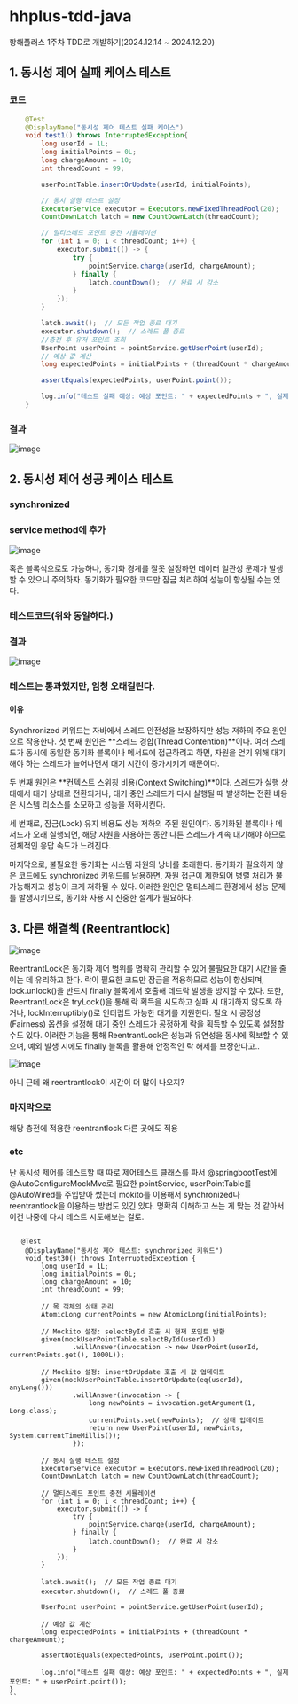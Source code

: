 # hhplus-tdd-java
항해플러스 1주차 TDD로 개발하기(2024.12.14 ~ 2024.12.20)
## 1. 동시성 제어 실패 케이스 테스트
### 코드


```Java
    @Test
    @DisplayName("동시성 제어 테스트 실패 케이스")
    void test1() throws InterruptedException{
        long userId = 1L;
        long initialPoints = 0L;
        long chargeAmount = 10;
        int threadCount = 99;

        userPointTable.insertOrUpdate(userId, initialPoints);

        // 동시 실행 테스트 설정
        ExecutorService executor = Executors.newFixedThreadPool(20);
        CountDownLatch latch = new CountDownLatch(threadCount);

        // 멀티스레드 포인트 충전 시뮬레이션
        for (int i = 0; i < threadCount; i++) {
            executor.submit(() -> {
                try {
                    pointService.charge(userId, chargeAmount);
                } finally {
                    latch.countDown();  // 완료 시 감소
                }
            });
        }

        latch.await();  // 모든 작업 종료 대기
        executor.shutdown();  // 스레드 풀 종료
        //충전 후 유저 포인트 조회
        UserPoint userPoint = pointService.getUserPoint(userId);
        // 예상 값 계산
        long expectedPoints = initialPoints + (threadCount * chargeAmount);

        assertEquals(expectedPoints, userPoint.point());

        log.info("테스트 실패 예상: 예상 포인트: " + expectedPoints + ", 실제 포인트: " + userPoint.point());
    }
```

### 결과
![image](https://github.com/user-attachments/assets/39a27046-4c63-4d76-8993-c167530f7549)

## 2. 동시성 제어 성공 케이스 테스트
### synchronized
### service method에 추가
![image](https://github.com/user-attachments/assets/cf314338-88f9-4d16-94ec-cd2f4bf18532)

혹은
블록식으로도 가능하나, 동기화 경계를 잘못 설정하면 데이터 일관성 문제가 발생할 수 있으니 주의하자.
동기화가 필요한 코드만 잠금 처리하여 성능이 향상될 수는 있다.
### 테스트코드(위와 동일하다.)
### 결과
![image](https://github.com/user-attachments/assets/f36ed4e3-864e-44dd-a7d3-9c6309225e65)

### 테스트는 통과했지만, 엄청 오래걸린다.

#### 이유

Synchronized 키워드는 자바에서 스레드 안전성을 보장하지만 성능 저하의 주요 원인으로 작용한다. 첫 번째 원인은 **스레드 경합(Thread Contention)**이다. 여러 스레드가 동시에 동일한 동기화 블록이나 메서드에 접근하려고 하면, 자원을 얻기 위해 대기해야 하는 스레드가 늘어나면서 대기 시간이 증가시키기 때문이다.

두 번째 원인은 **컨텍스트 스위칭 비용(Context Switching)**이다. 스레드가 실행 상태에서 대기 상태로 전환되거나, 대기 중인 스레드가 다시 실행될 때 발생하는 전환 비용은 시스템 리소스를 소모하고 성능을 저하시킨다.

세 번째로, 잠금(Lock) 유지 비용도 성능 저하의 주된 원인이다. 동기화된 블록이나 메서드가 오래 실행되면, 해당 자원을 사용하는 동안 다른 스레드가 계속 대기해야 하므로 전체적인 응답 속도가 느려진다.

마지막으로, 불필요한 동기화는 시스템 자원의 낭비를 초래한다. 동기화가 필요하지 않은 코드에도 synchronized 키워드를 남용하면, 자원 접근이 제한되어 병렬 처리가 불가능해지고 성능이 크게 저하될 수 있다. 이러한 원인은 멀티스레드 환경에서 성능 문제를 발생시키므로, 동기화 사용 시 신중한 설계가 필요하다.

## 3. 다른 해결책 (Reentrantlock)
![image](https://github.com/user-attachments/assets/ddbddb20-f475-4962-9eef-061b3a66bf71)

ReentrantLock은 동기화 제어 범위를 명확히 관리할 수 있어 불필요한 대기 시간을 줄이는 데 유리하고 한다. 락이 필요한 코드만 잠금을 적용하므로 성능이 향상되며, lock.unlock()을 반드시 finally 블록에서 호출해 데드락 발생을 방지할 수 있다. 또한, ReentrantLock은 tryLock()을 통해 락 획득을 시도하고 실패 시 대기하지 않도록 하거나, lockInterruptibly()로 인터럽트 가능한 대기를 지원한다. 필요 시 공정성(Fairness) 옵션을 설정해 대기 중인 스레드가 공정하게 락을 획득할 수 있도록 설정할 수도 있다. 이러한 기능을 통해 ReentrantLock은 성능과 유연성을 동시에 확보할 수 있으며, 예외 발생 시에도 finally 블록을 활용해 안정적인 락 해제를 보장한다고..

![image](https://github.com/user-attachments/assets/d13667d5-494a-47af-9d55-cd53ebb49f17)

아니 근데 왜 reentrantlock이 시간이 더 많이 나오지?

### 마지막으로
해당 충전에 적용한 reentrantlock 다른 곳에도 적용

### etc
난 동시성 제어를 테스트할 때 따로 제어테스트 클래스를 파서
@springbootTest에 @AutoConfigureMockMvc로 필요한 pointService, userPointTable를 @AutoWired를 주입받아 썼는데
mokito를 이용해서 synchronized나 reentrantlock을 이용하는 방법도 있긴 있다.
명확히 이해하고 쓰는 게 맞는 것 같아서 이건 나중에 다시 테스트 시도해보는 걸로.


```

   @Test
    @DisplayName("동시성 제어 테스트: synchronized 키워드")
    void test30() throws InterruptedException {
        long userId = 1L;
        long initialPoints = 0L;
        long chargeAmount = 10;
        int threadCount = 99;

        // 목 객체의 상태 관리
        AtomicLong currentPoints = new AtomicLong(initialPoints);

        // Mockito 설정: selectById 호출 시 현재 포인트 반환
        given(mockUserPointTable.selectById(userId))
                .willAnswer(invocation -> new UserPoint(userId, currentPoints.get(), 1000L));

        // Mockito 설정: insertOrUpdate 호출 시 값 업데이트
        given(mockUserPointTable.insertOrUpdate(eq(userId), anyLong()))
                .willAnswer(invocation -> {
                    long newPoints = invocation.getArgument(1, Long.class);
                    currentPoints.set(newPoints);  // 상태 업데이트
                    return new UserPoint(userId, newPoints, System.currentTimeMillis());
                });

        // 동시 실행 테스트 설정
        ExecutorService executor = Executors.newFixedThreadPool(20);
        CountDownLatch latch = new CountDownLatch(threadCount);

        // 멀티스레드 포인트 충전 시뮬레이션
        for (int i = 0; i < threadCount; i++) {
            executor.submit(() -> {
                try {
                    pointService.charge(userId, chargeAmount);
                } finally {
                    latch.countDown();  // 완료 시 감소
                }
            });
        }

        latch.await();  // 모든 작업 종료 대기
        executor.shutdown();  // 스레드 풀 종료

        UserPoint userPoint = pointService.getUserPoint(userId);

        // 예상 값 계산
        long expectedPoints = initialPoints + (threadCount * chargeAmount);

        assertNotEquals(expectedPoints, userPoint.point());

        log.info("테스트 실패 예상: 예상 포인트: " + expectedPoints + ", 실제 포인트: " + userPoint.point());
}
``
